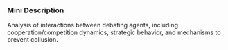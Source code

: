 ### Mini Description

Analysis of interactions between debating agents, including cooperation/competition dynamics, strategic behavior, and mechanisms to prevent collusion.
